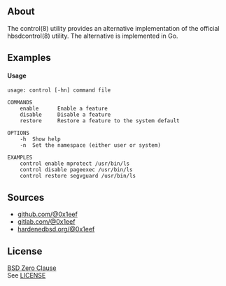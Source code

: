 ## About

The control(8) utility provides an alternative implementation of
the official hbsdcontrol(8) utility. The alternative is implemented
in Go.

## Examples

#### Usage

    usage: control [-hn] command file

    COMMANDS
        enable      Enable a feature
        disable     Disable a feature
        restore     Restore a feature to the system default

    OPTIONS
        -h  Show help
        -n  Set the namespace (either user or system)

    EXAMPLES
        control enable mprotect /usr/bin/ls
        control disable pageexec /usr/bin/ls
        control restore segvguard /usr/bin/ls

## Sources

* [github.com/@0x1eef](https://github.com/0x1eef/control#readme)
* [gitlab.com/@0x1eef](https://gitlab.com/0x1eef/control#about)
* [hardenedbsd.org/@0x1eef](https://git.HardenedBSD.org/0x1eef/controlm#about)

## License

[BSD Zero Clause](https://choosealicense.com/licenses/0bsd/)
<br>
See [LICENSE](./LICENSE)
